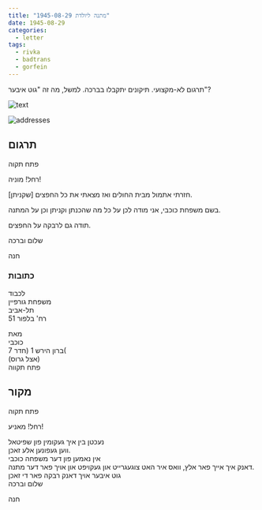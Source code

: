 ```yaml
---
title: "1945-08-29 מתנה ליולדת"
date: 1945-08-29
categories:
  - letter
tags:
  - rivka
  - badtrans
  - gorfein
---
```


תרגום לא-מקצועי. תיקונים יתקבלו בברכה.
למשל, מה זה "גוט איבער"?

![text](/pupko-papers/assets/images/1945-08-29-content.jpg)

![addresses](/pupko-papers/assets/images/1945-08-29-addresses.jpg)

## תרגום
פתח תקוה

רחל! מוניה!  

חזרתי אתמול מבית החולים ואז מצאתי את כל החפצים [שקניתן].

בשם משפחת כוכבי, אני מודה לכן על כל מה שהכנתן
וקניתן וכן על המתנה.

תודה גם לרבקה על החפצים.

שלום וברכה 

חנה

### כתובות
לכבוד  
משפחת גורפיין  
תל-אביב  
רח' בלפור 51  

מאת  
כוכבי  
ברון הירש 1 (חדר 7(  
(אצל גרוס)  
פתח תקווה


## מקור

פתח תקוה

רחל! מאניע!

נעכטן בין איך געקומין פון שפיטאל  
ווען געפונען אלע זאכן.  
אין נאמען פון דער משפחה כוכבי  
דאנק איך אייך פאר אלץ, וואס איר האט צוגעגרייט און געקויפט און אויך פאר דער מתנה.  
גוט איבער אויך דאנק רבקה פאר די זאכן  
שלום וברכה  

חנה
